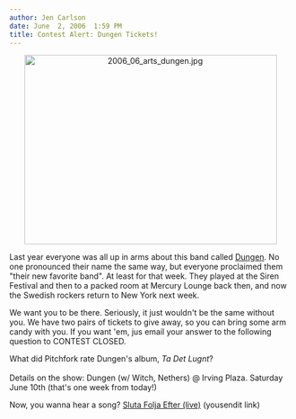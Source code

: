 ```yaml
---
author: Jen Carlson
date: June  2, 2006  1:59 PM
title: Contest Alert: Dungen Tickets!
---
```


<p align="center"><a href="https://web.archive.org/web/20110623145802/http://www.gothamist.com/attachments/arts_jen/2006_06_arts_dungen.jpg"><img alt="2006_06_arts_dungen.jpg" src="https://web.archive.org/web/20110623145802im_/http://www.gothamist.com/attachments/arts_jen/2006_06_arts_dungen-thumb.jpg" width="450" height="337"></a></p><p>
Last year everyone was all up in arms about this band called <a href="https://web.archive.org/web/20110623145802/http://www.dungen-music.com/">Dungen</a>. No one pronounced their name the same way, but everyone proclaimed them &quot;their new favorite band&quot;. At least for that week. They played at the Siren Festival and then to a packed room at Mercury Lounge back then, and now the Swedish rockers return to New York next week. 

</p><p>We want you to be there. Seriously, it just wouldn&apos;t be the same without you. We have two pairs of tickets to give away, so you can bring some arm candy with you. If you want &apos;em, jus email your answer to the following question to CONTEST CLOSED. </p>

<p>What did Pitchfork rate Dungen&apos;s album, <em>Ta Det Lugnt</em>?<br>
 <br>
Details on the show: Dungen (w/ Witch, Nethers) @ Irving Plaza. Saturday June 10th (that&apos;s one week from today!) </p>

<p>Now, you wanna hear a song? <a href="https://web.archive.org/web/20110623145802/http://www.yousendit.com/transfer.php?action=download&amp;ufid=A643E5DD619CEEB9">Sluta Folja Efter (live)</a> (yousendit link)</p>